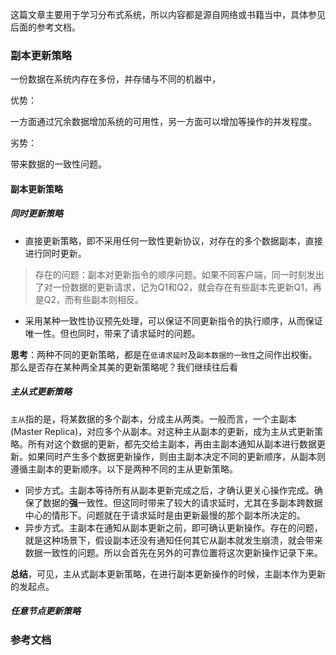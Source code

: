 这篇文章主要用于学习分布式系统，所以内容都是源自网络或书籍当中，具体参见后面的参考文档。

### 副本更新策略

一份数据在系统内存在多份，并存储与不同的机器中，

优势：

一方面通过冗余数据增加系统的可用性，另一方面可以增加等操作的并发程度。

劣势：

带来数据的一致性问题。

#### 副本更新策略
##### 同时更新策略
  * 直接更新策略，即不采用任何一致性更新协议，对存在的多个数据副本，直接进行同时更新。
> 存在的问题：副本对更新指令的顺序问题。如果不同客户端，同一时刻发出了对一份数据的更新请求，记为Q1和Q2，就会存在有些副本先更新Q1，再是Q2，而有些副本则相反。

  * 采用某种一致性协议预先处理，可以保证不同更新指令的执行顺序，从而保证唯一性。但也同时，带来了请求延时的问题。
  
**思考**：两种不同的更新策略，都是在`低请求延时`及`副本数据的一致性`之间作出权衡。那么是否存在某种两全其美的更新策略呢？我们继续往后看

##### 主从式更新策略
`主从`指的是，将某数据的多个副本，分成主从两类。一般而言，一个主副本(Master Replica)，对应多个从副本。对这种主从副本的更新，成为主从式更新策略。所有对这个数据的更新，都先交给主副本，再由主副本通知从副本进行数据更新。如果同时产生多个数据更新操作，则由主副本决定不同的更新顺序，从副本则遵循主副本的更新顺序。以下是两种不同的主从更新策略。
  * 同步方式。主副本等待所有从副本更新完成之后，才确认更关心操作完成。确保了数据的**强**一致性。但这同时带来了较大的请求延时，尤其在多副本跨数据中心的情形下。问题就在于请求延时是由更新最慢的那个副本所决定的。
  * 异步方式。主副本在通知从副本更新之前，即可确认更新操作。存在的问题，就是这种场景下，假设副本还没有通知任何其它从副本就发生崩溃，就会带来数据一致性的问题。所以会首先在另外的可靠位置将这次更新操作记录下来。

**总结**，可见，主从式副本更新策略，在进行副本更新操作的时候，主副本作为更新的发起点。

##### 任意节点更新策略

### 参考文档
